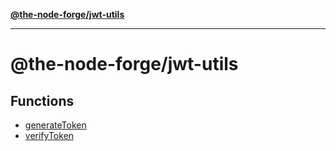 [**@the-node-forge/jwt-utils**](README.md)

***

# @the-node-forge/jwt-utils

## Functions

- [generateToken](functions/generateToken.md)
- [verifyToken](functions/verifyToken.md)
